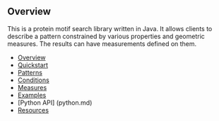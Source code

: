 Overview 
------

This is a protein motif search library written in Java. It allows clients to describe a pattern constrained by various properties and geometric measures. The results can have measurements defined on them.

- [Overview](overview.md)
- [Quickstart](quickstart.md)
- [Patterns](pattern_definition.md)
- [Conditions](conditions.md)
- [Measures](measures.md)
- [Examples](functional_examples.md)
- [Python API] (python.md)
- [Resources](resources.md)

